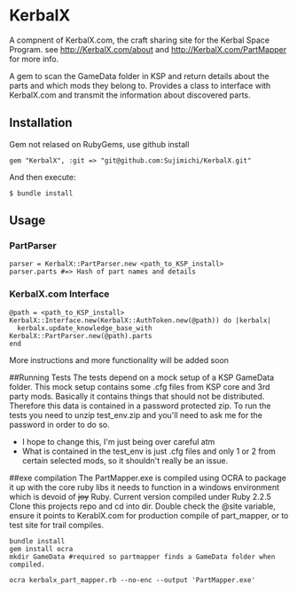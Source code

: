# KerbalX

A compnent of KerbalX.com, the craft sharing site for the Kerbal Space Program.
see http://KerbalX.com/about and http://KerbalX.com/PartMapper for more info.


A gem to scan the GameData folder in KSP and return details about the parts and which mods they belong to.
Provides a class to interface with KerbalX.com and transmit the information about discovered parts.


## Installation
Gem not relased on RubyGems, use github install

    gem "KerbalX", :git => "git@github.com:Sujimichi/KerbalX.git"

And then execute:

    $ bundle install

## Usage

### PartParser
    parser = KerbalX::PartParser.new <path_to_KSP_install>
    parser.parts #=> Hash of part names and details 
      
### KerbalX.com Interface      

    @path = <path_to_KSP_install>
    KerbalX::Interface.new(KerbalX::AuthToken.new(@path)) do |kerbalx|
      kerbalx.update_knowledge_base_with KerbalX::PartParser.new(@path).parts
    end
    
More instructions and more functionality will be added soon    



##Running Tests
The tests depend on a mock setup of a KSP GameData folder.  This mock setup contains some .cfg files from KSP core and 3rd party mods.
Basically it contains things that should not be distributed.  Therefore this data is contained in a password protected zip.
To run the tests you need to unzip test_env.zip and you'll need to ask me for the password in order to do so.

- I hope to change this, I'm just being over careful atm
- What is contained in the test_env is just .cfg files and only 1 or 2 from certain selected mods, so it shouldn't really be an issue.


##exe compilation
The PartMapper.exe is compiled using OCRA to package it up with the core ruby libs it needs to function in a windows environment which is devoid of ~~joy~~ Ruby.
Current version compiled under Ruby 2.2.5
Clone this projects repo and cd into dir.
Double check the @site variable, ensure it points to KerablX.com for production compile of part_mapper, or to test site for trail compiles.
    
    bundle install
    gem install ocra
    mkdir GameData #required so partmapper finds a GameData folder when compiled.
    
    ocra kerbalx_part_mapper.rb --no-enc --output 'PartMapper.exe'
    
    
    
    
